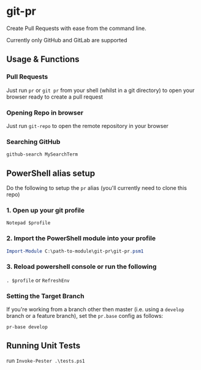 # git-pr

Create Pull Requests with ease from the command line.

Currently only GitHub and GitLab are supported


## Usage & Functions

### Pull Requests

Just run
`pr`
or `git pr`
from your shell (whilst in a git directory) to open your browser ready to create a pull request

### Opening Repo in browser

Just run `git-repo` to open the remote repository in your browser

### Searching GitHub

`github-search MySearchTerm`

## PowerShell alias setup

Do the following to setup the `pr` alias (you'll currently need to clone this repo)

### 1. Open up your git profile

`Notepad $profile`

### 2. Import the PowerShell module into your profile

``` PowerShell
Import-Module C:\path-to-module\git-pr\git-pr.psm1
```

### 3. Reload powershell console or run the following

`. $profile` or `RefreshEnv`

### Setting the Target Branch

If you're working from a branch other then master (i.e. using a `develop` branch or a feature branch), set the `pr.base` config as follows:

`pr-base develop` 

## Running Unit Tests
run `Invoke-Pester .\tests.ps1`
